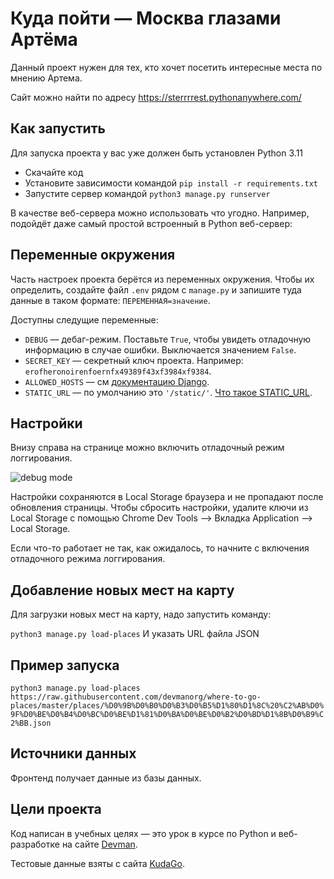 # Куда пойти — Москва глазами Артёма
Данный проект нужен для тех, кто хочет посетить интересные места по мнению Артема.
    
Сайт можно найти по адресу https://sterrrrest.pythonanywhere.com/

## Как запустить

Для запуска проекта у вас уже должен быть установлен Python 3.11

- Скачайте код
- Установите зависимости командой `pip install -r requirements.txt`
- Запустите сервер командой `python3 manage.py runserver`

В качестве веб-сервера можно использовать что угодно. Например, подойдёт даже самый простой встроенный в Python веб-сервер:


## Переменные окружения

Часть настроек проекта берётся из переменных окружения. Чтобы их определить, создайте файл `.env` рядом с `manage.py` и запишите туда данные в таком формате: `ПЕРЕМЕННАЯ=значение`.

Доступны следущие переменные:
- `DEBUG` — дебаг-режим. Поставьте `True`, чтобы увидеть отладочную информацию в случае ошибки. Выключается значением `False`.
- `SECRET_KEY` — секретный ключ проекта. Например: `erofheronoirenfoernfx49389f43xf3984xf9384`.
- `ALLOWED_HOSTS` — см [документацию Django](https://docs.djangoproject.com/en/3.1/ref/settings/#allowed-hosts).
- `STATIC_URL` — по умолчанию это `'/static/'`. [Что такое STATIC_URL](https://docs.djangoproject.com/en/3.0/ref/settings/#std:setting-STATIC_URL).

## Настройки

Внизу справа на странице можно включить отладочный режим логгирования.

![debug mode](.gitbook/assets/debug-option.png)

Настройки сохраняются в Local Storage браузера и не пропадают после обновления страницы. Чтобы сбросить настройки, удалите ключи из Local Storage с помощью Chrome Dev Tools —&gt; Вкладка Application —&gt; Local Storage.

Если что-то работает не так, как ожидалось, то начните с включения отладочного режима логгирования.

<a href="#" id="data-sources"></a>

## Добавление новых мест на карту

Для загрузки новых мест на карту, надо запустить команду:

`python3 manage.py load-places` И указать URL файла JSON

## Пример запуска

`python3 manage.py load-places https://raw.githubusercontent.com/devmanorg/where-to-go-places/master/places/%D0%9B%D0%B0%D0%B3%D0%B5%D1%80%D1%8C%20%C2%AB%D0%9F%D0%BE%D0%B4%D0%BC%D0%BE%D1%81%D0%BA%D0%BE%D0%B2%D0%BD%D1%8B%D0%B9%C2%BB.json`

## Источники данных

Фронтенд получает данные из базы данных.


## Цели проекта

Код написан в учебных целях — это урок в курсе по Python и веб-разработке на сайте [Devman](https://dvmn.org).

Тестовые данные взяты с сайта [KudaGo](https://kudago.com).

